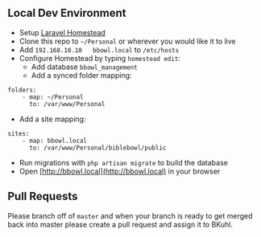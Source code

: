## Local Dev Environment

 * Setup [Laravel Homestead](https://github.com/laravel/homestead)
 * Clone this repo to `~/Personal` or wherever you would like it to live
 * Add `192.168.10.10   bbowl.local` to `/etc/hosts` 
 * Configure Homestead by typing `homestead edit`:
   * Add database `bbowl_management`
   * Add a synced folder mapping:
```
folders:
    - map: ~/Personal
      to: /var/www/Personal
```
   * Add a site mapping:
```
sites:
    - map: bbowl.local
      to: /var/www/Personal/biblebowl/public
```
 * Run migrations with `php artisan migrate` to build the database
 * Open [http://bbowl.local](http://bbowl.local) in your browser
 
## Pull Requests

Please branch off of `master` and when your branch is ready to get merged back into master please create a pull request and assign it to BKuhl.